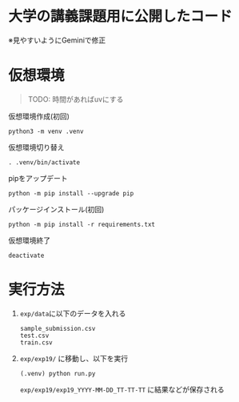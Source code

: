 # 大学の講義課題用に公開したコード
※見やすいようにGeminiで修正

# 仮想環境
> TODO: 時間があればuvにする

仮想環境作成(初回)
```
python3 -m venv .venv
```
仮想環境切り替え
```
. .venv/bin/activate
```
pipをアップデート
```
python -m pip install --upgrade pip
```
パッケージインストール(初回)
```
python -m pip install -r requirements.txt
```
仮想環境終了
```
deactivate
```

# 実行方法
1. `exp/data`に以下のデータを入れる
    ```
    sample_submission.csv
    test.csv
    train.csv
    ```

2. `exp/exp19/` に移動し、以下を実行
    ```
    (.venv) python run.py
    ```
    `exp/exp19/exp19_YYYY-MM-DD_TT-TT-TT` に結果などが保存される
